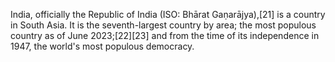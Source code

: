 India, officially the Republic of India (ISO: Bhārat Gaṇarājya),[21] is a country in South Asia. It is the seventh-largest country by area; the most populous country as of June 2023;[22][23] and from the time of its independence in 1947, the world's most populous democracy.
